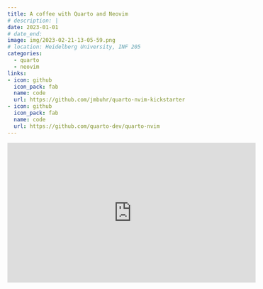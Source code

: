 ```yaml
---
title: A coffee with Quarto and Neovim
# description: |
date: 2023-01-01
# date_end: 
image: img/2023-02-21-13-05-59.png
# location: Heidelberg University, INF 205
categories:
  - quarto
  - neovim
links:
- icon: github
  icon_pack: fab
  name: code
  url: https://github.com/jmbuhr/quarto-nvim-kickstarter
- icon: github
  icon_pack: fab
  name: code
  url: https://github.com/quarto-dev/quarto-nvim
---
```


<iframe width="560" height="315" src="https://www.youtube.com/embed/videoseries?list=PLabWm-zCaD1axcMGvf7wFxJz8FZmyHSJ7" title="YouTube video player" frameborder="0" allow="accelerometer; autoplay; clipboard-write; encrypted-media; gyroscope; picture-in-picture; web-share" allowfullscreen></iframe>


